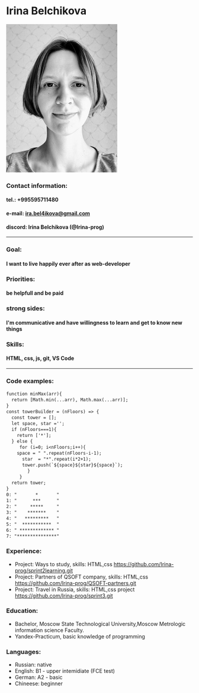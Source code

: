 # Irina Belchikova 
![photo](assets/photo.jpg "photo")
### Contact information:
#### **tel.**: +995595711480
#### **e-mail:** ira.bel4ikova@gmail.com
#### **discord:** Irina Belchikova (@Irina-prog)
---
### **Goal:**
#### I want to live happily ever after as web-developer
### **Priorities:** 
#### be helpfull and be paid
### strong sides:
#### I'm communicative and have willingness to learn and get to know new things
### **Skills:**
#### HTML, css, js, git, VS Code
---  
### **Code examples:**
``` 
function minMax(arr){
  return [Math.min(...arr), Math.max(...arr)];   
}
const towerBuilder = (nFloors) => {
  const tower = [];
  let space, star ='';
  if (nFloors===1){
    return ['*'];
  } else {
     for (i=0; i<nFloors;i++){
    space = " ".repeat(nFloors-i-1);
      star  = "*".repeat(i*2+1);
      tower.push(`${space}${star}${space}`);
        }
     }
  return tower; 
}
0: "       *       "
1: "      ***      "
2: "     *****     "
3: "    *******    "
4: "   *********   "
5: "  ***********  "
6: " ************* "
7: "***************"
```
### **Experience:**

* Project: Ways to study, skills: HTML,css  https://github.com/Irina-prog/sprint2learning.git
* Project: Partners of QSOFT company, skills: HTML,css https://github.com/Irina-prog/QSOFT-partners.git 
* Project: Travel in Russia, skills: HTML,css project https://github.com/Irina-prog/sprint3.git 


### **Education:**
* Bachelor, Moscow State Technological University,Moscow Metrologic information science Faculty.
* Yandex-Practicum, basic knowledge of programming

### **Languages:**
* Russian: native
* English: B1 - upper intemidiate (FCE test)
* German: A2 - basic
* Chineese: beginner
